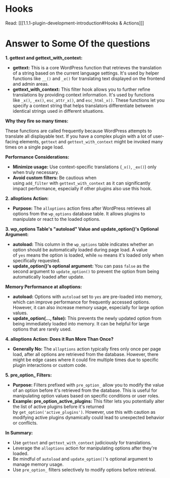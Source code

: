 # Hooks
Read: [[[1.1.1-plugin-development-introduction#Hooks & Actions]]]

# Answer to Some Of the questions

**1. gettext and gettext_with_context:**

- **gettext:** This is a core WordPress function that retrieves the translation of a string based on the current language settings. It's used by helper functions like `__()` and `_e()` for translating text displayed on the frontend and admin areas.
- **gettext_with_context:** This filter hook allows you to further refine translations by providing context information. It's used by functions like `_x()`, `_ex()`, `esc_attr_x()`, and `esc_html_x()`. These functions let you specify a context string that helps translators differentiate between identical strings used in different situations.

**Why they fire so many times:**

These functions are called frequently because WordPress attempts to translate all displayable text. If you have a complex plugin with a lot of user-facing elements, `gettext` and `gettext_with_context` might be invoked many times on a single page load.

**Performance Considerations:**

- **Minimize usage:** Use context-specific translations (`_x()`, `_ex()`) only when truly necessary.
- **Avoid custom filters:** Be cautious when using `add_filter` with `gettext_with_context` as it can significantly impact performance, especially if other plugins also use this hook.

**2. alloptions Action:**

- **Purpose:** The `alloptions` action fires after WordPress retrieves all options from the `wp_options` database table. It allows plugins to manipulate or react to the loaded options.

**3. wp_options Table's "autoload" Value and update_option()'s Optional Argument:**

- **autoload:** This column in the `wp_options` table indicates whether an option should be automatically loaded during page load. A value of `yes` means the option is loaded, while `no` means it's loaded only when specifically requested.
- **update_option()'s optional argument:** You can pass `false` as the second argument to `update_option()` to prevent the option from being automatically loaded after update.

**Memory Performance at alloptions:**

- **autoload:** Options with `autoload` set to `yes` are pre-loaded into memory, which can improve performance for frequently accessed options. However, it can also increase memory usage, especially for large option values.
- **update_option(..., false):** This prevents the newly updated option from being immediately loaded into memory. It can be helpful for large options that are rarely used.

**4. alloptions Action: Does it Run More Than Once?**

- **Generally No:** The `alloptions` action typically fires only once per page load, after all options are retrieved from the database. However, there might be edge cases where it could fire multiple times due to specific plugin interactions or custom code.

**5. pre_option_ Filters:**

- **Purpose:** Filters prefixed with `pre_option_` allow you to modify the value of an option before it's retrieved from the database. This is useful for manipulating option values based on specific conditions or user roles.
- **Example: pre_option_active_plugins:** This filter lets you potentially alter the list of active plugins before it's returned by `get_option('active_plugins')`. However, use this with caution as modifying active plugins dynamically could lead to unexpected behavior or conflicts.

**In Summary:**

- Use `gettext` and `gettext_with_context` judiciously for translations.
- Leverage the `alloptions` action for manipulating options after they're loaded.
- Be mindful of `autoload` and `update_option()`'s optional argument to manage memory usage.
- Use `pre_option_` filters selectively to modify options before retrieval.
